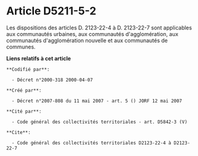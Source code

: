 # Article D5211-5-2

Les dispositions des articles D. 2123-22-4 à D. 2123-22-7 sont applicables aux communautés urbaines, aux communautés
d'agglomération, aux communautés d'agglomération nouvelle et aux communautés de communes.

**Liens relatifs à cet article**

	**Codifié par**:

	  - Décret n°2000-318 2000-04-07

	**Créé par**:

	  - Décret n°2007-808 du 11 mai 2007 - art. 5 () JORF 12 mai 2007

	**Cité par**:

	  - Code général des collectivités territoriales - art. D5842-3 (V)

	**Cite**:

	  - Code général des collectivités territoriales D2123-22-4 à D2123-22-7
